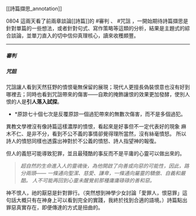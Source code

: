 [[詩篇擷思_annotation]]

0804
這兩天看了前兩章談論[[詩篇]]的 #審判 、 #咒詛 ，一開始期待詩篇擷思是針對單篇的一些想法，或者針對句式、寫作策略等這類的分析，結果是主題式的綜合談論，並單刀直入的切中信仰真理核心，讀來收穫頗豐。

---
##### 審判


##### 咒詛

咒詛讓人看到天然狂野的憤恨毫無保留的展現；現代人更擅長偽裝恨意也沒有好到哪裡去；同時也看到咒詛帶來的傷害——自欺的掩飾讓恨的效果更加發酵，使別人恨的人是**引人落入試探**。

* *原諒七十個七次是反覆原諒一個過犯帶來的無數次傷害，而不是多個過犯。

異教文學裡沒有像詩篇這樣濃厚的憤恨，看起來是好事但不一定代表好的現象
麻木不仁、是非不分，看到不公不義的事情卻覺得理所當然，沒有絲毫憤怒。
所以詩人的憤怒同樣也透露出神對於不公義的憤怒、詩人指望神的報復。

但人的義怒可能導致犯罪，並且最殘酷的事反而不是平庸的心靈可以做出來的。

>*超自然的生命進入人的靈魂後，為他開啟了向善或向惡的可能性，因此，路分兩頭—— 一條通向聖潔、慈愛、謙卑，一條通向屬靈的驕傲、自義和嚴酷。 人不可能再回到心靈未醒覺前那種庸庸碌碌的善和惡。*

神不恨人，祂的厭惡是針對罪行。（突然想到神學少女討論「愛罪人，恨惡罪」這句話大概只有在神身上可以看到完全的實踐，我終於找到合適的語境。）詩篇點出罪惡真實存在，即便傳達的方式是扭曲的。